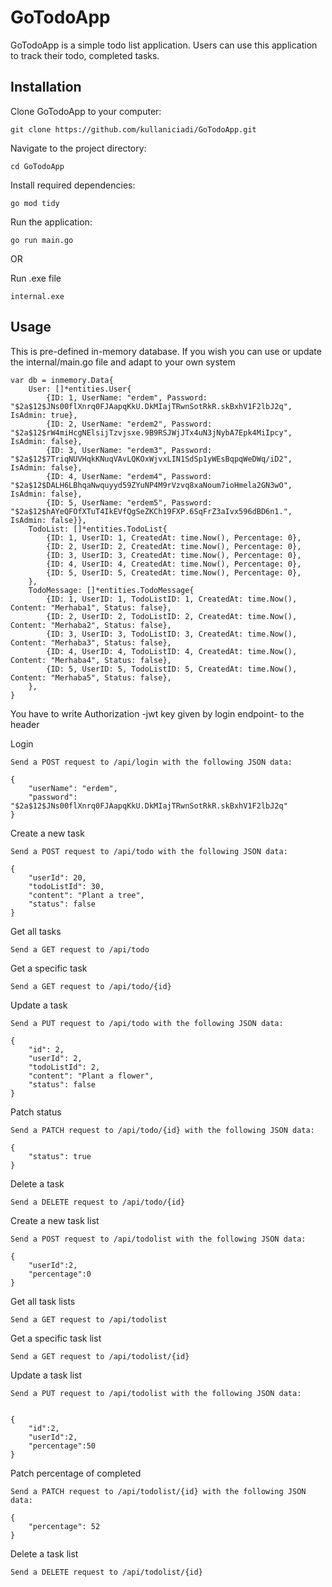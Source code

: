 
# GoTodoApp

GoTodoApp is a simple todo list application. Users can use this application to track their todo, completed tasks.


## Installation

Clone GoTodoApp to your computer:

    git clone https://github.com/kullaniciadi/GoTodoApp.git

Navigate to the project directory:

    cd GoTodoApp

Install required dependencies:

    go mod tidy

Run the application:

    go run main.go
OR

Run .exe file

    internal.exe
## Usage

This is pre-defined in-memory database. If you wish you can use or update the internal/main.go file and adapt to your own system 

	var db = inmemory.Data{
		User: []*entities.User{
			{ID: 1, UserName: "erdem", Password: "$2a$12$JNs00flXnrq0FJAapqKkU.DkMIajTRwnSotRkR.skBxhV1F2lbJ2q", IsAdmin: true},
			{ID: 2, UserName: "erdem2", Password: "$2a$12$rW4miHcgNElsijTzvjsxe.9B9RSJWjJTx4uN3jNybA7Epk4MiIpcy", IsAdmin: false},
			{ID: 3, UserName: "erdem3", Password: "$2a$12$7TriqNUVHqkKNuqVAvLQKOxWjvxLIN1SdSp1yWEsBqpqWeDWq/iD2", IsAdmin: false},
			{ID: 4, UserName: "erdem4", Password: "$2a$12$DALH6LBhqaNwquyyd59ZYuNP4M9rVzvq8xaNoum7ioHmela2GN3wO", IsAdmin: false},
			{ID: 5, UserName: "erdem5", Password: "$2a$12$hAYeQFOfXTuT4IkEVfQgSeZKCh19FXP.6SqFrZ3aIvx596dBD6n1.", IsAdmin: false}},
		TodoList: []*entities.TodoList{
			{ID: 1, UserID: 1, CreatedAt: time.Now(), Percentage: 0},
			{ID: 2, UserID: 2, CreatedAt: time.Now(), Percentage: 0},
			{ID: 3, UserID: 3, CreatedAt: time.Now(), Percentage: 0},
			{ID: 4, UserID: 4, CreatedAt: time.Now(), Percentage: 0},
			{ID: 5, UserID: 5, CreatedAt: time.Now(), Percentage: 0},
		},
		TodoMessage: []*entities.TodoMessage{
			{ID: 1, UserID: 1, TodoListID: 1, CreatedAt: time.Now(), Content: "Merhaba1", Status: false},
			{ID: 2, UserID: 2, TodoListID: 2, CreatedAt: time.Now(), Content: "Merhaba2", Status: false},
			{ID: 3, UserID: 3, TodoListID: 3, CreatedAt: time.Now(), Content: "Merhaba3", Status: false},
			{ID: 4, UserID: 4, TodoListID: 4, CreatedAt: time.Now(), Content: "Merhaba4", Status: false},
			{ID: 5, UserID: 5, TodoListID: 5, CreatedAt: time.Now(), Content: "Merhaba5", Status: false},
		},
	}

You have to write Authorization -jwt key given by login endpoint- to the header

Login

    Send a POST request to /api/login with the following JSON data:
```
{
    "userName": "erdem",
    "password": "$2a$12$JNs00flXnrq0FJAapqKkU.DkMIajTRwnSotRkR.skBxhV1F2lbJ2q"
}
```

Create a new task

    Send a POST request to /api/todo with the following JSON data:
```
{
    "userId": 20,
    "todoListId": 30,
    "content": "Plant a tree",
    "status": false
}
```

Get all tasks

    Send a GET request to /api/todo

Get a specific task

    Send a GET request to /api/todo/{id}

Update a task

    Send a PUT request to /api/todo with the following JSON data:
```
{
    "id": 2,
    "userId": 2,
    "todoListId": 2,
    "content": "Plant a flower",
    "status": false
}
```

Patch status

    Send a PATCH request to /api/todo/{id} with the following JSON data:
```
{
    "status": true
}
```

Delete a task

    Send a DELETE request to /api/todo/{id}

Create a new task list
    
    Send a POST request to /api/todolist with the following JSON data:
```
{
    "userId":2,
    "percentage":0
}
```
Get all task lists

    Send a GET request to /api/todolist

Get a specific task list

    Send a GET request to /api/todolist/{id}

Update a task list

    Send a PUT request to /api/todolist with the following JSON data:
```

{
    "id":2,
    "userId":2,
    "percentage":50
}
```
Patch percentage of completed

    Send a PATCH request to /api/todolist/{id} with the following JSON data:
```
{
    "percentage": 52
}
```
Delete a task list

    Send a DELETE request to /api/todolist/{id}
